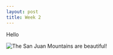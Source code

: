 ```yaml
---
layout: post
title: Week 2
---
```


Hello

![The San Juan Mountains are beautiful!](/assets/images/san-juan-mountains.jpg "San Juan Mountains")
